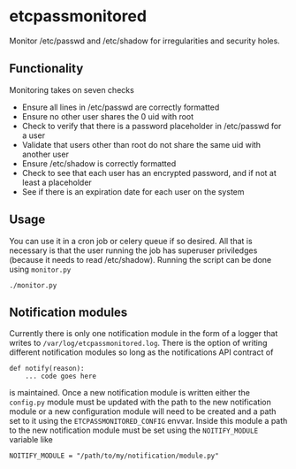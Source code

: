 # etcpassmonitored
Monitor /etc/passwd and /etc/shadow for irregularities and security holes.

## Functionality
Monitoring takes on seven checks

 * Ensure all lines in /etc/passwd are correctly formatted
 * Ensure no other user shares the 0 uid with root
 * Check to verify that there is a password placeholder in /etc/passwd for a user
 * Validate that users other than root do not share the same uid with another user
 * Ensure /etc/shadow is correctly formatted
 * Check to see that each user has an encrypted password, and if not at least a placeholder
 * See if there is an expiration date for each user on the system

## Usage
You can use it in a cron job or celery queue if so desired. All that is necessary
is that the user running the job has superuser priviledges (because it needs to
read /etc/shadow). Running the script can be done using `monitor.py`

    ./monitor.py

## Notification modules
Currently there is only one notification module in the form of a logger that writes
to `/var/log/etcpassmonitored.log`. There is the option of writing different notification
modules so long as the notifications API contract of 

    def notify(reason):
        ... code goes here

is maintained. Once a new notification module is written either the `config.py` module
must be updated with the path to the new notification module or a new configuration module
will need to be created and a path set to it using the `ETCPASSMONITORED_CONFIG` envvar.
Inside this module a path to the new notification module must be set using the `NOITIFY_MODULE`
variable like

    NOITIFY_MODULE = "/path/to/my/notification/module.py"

